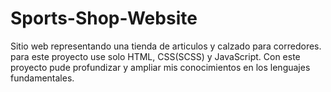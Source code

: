 # Sports-Shop-Website
 
Sitio web representando una tienda de articulos y calzado para corredores. para este proyecto use solo HTML, CSS(SCSS) y JavaScript.
Con este proyecto pude profundizar y ampliar mis conocimientos en los lenguajes fundamentales.
